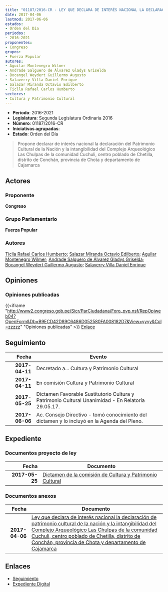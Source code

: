 ```yaml
---
title: "01187/2016-CR - LEY QUE DECLARA DE INTERÉS NACIONAL LA DECLARACIÓN DE PATRIMONIO CULTURAL DE LA NACIÓN Y LA INTANGIBILIDAD DEL COMPLEJO ARQUEOLÓGICO LAS CHULPAS DE LA COMUNIDAD CUCHULI, CENTRO POBLADO DE CHETILLA, DISTRITO DE CONCHAN, PROVINCIA DE CHOTA Y DEPARTAMENTO DE CAJAMARCA"
date: 2017-04-06
lastmod: 2017-06-06
estados:
- Orden del Día
periodos:
- 2016-2021
proponentes:
- Congreso
grupos:
- Fuerza Popular
autores:
- Aguilar Montenegro Wilmer
- Andrade Salguero de Álvarez Gladys Griselda
- Bocangel Weydert Guillermo Augusto
- Salaverry Villa Daniel Enrique
- Salazar Miranda Octavio Edilberto
- Ticlla Rafael Carlos Humberto
sectores:
- Cultura y Patrimonio Cultural
---
```

- **Periodo**: 2016-2021
- **Legislatura**: Segunda Legislatura Ordinaria 2016
- **Número**: 01187/2016-CR
- **Iniciativas agrupadas**: 
- **Estado**: Orden del Día

> Propone declarar de interés nacional la declaración del Patrimonio Cultural de la Nación y la intangibilidad del Complejo Arqueológico Las Chulpas de la comunidad Cuchuli, centro poblado de Chetilla, distrito de Conchán, provincia de Chota y departamento de Cajamarca


## Actores

### Proponente

**Congreso**

### Grupo Parlamentario

**Fuerza Popular**

### Autores

[Ticlla Rafael Carlos Humberto](mailto:mailto:cticlla@congreso.gob.pe); [Salazar Miranda Octavio Edilberto](mailto:mailto:osalazar@congreso.gob.pe); [Aguilar Montenegro Wilmer](mailto:mailto:waguilar@congreso.gob.pe); [Andrade Salguero de Álvarez Gladys Griselda](mailto:mailto:gandrade@congreso.gob.pe); [Bocangel Weydert Guillermo Augusto](mailto:mailto:gbocangel@congreso.gob.pe); [Salaverry Villa Daniel Enrique](mailto:mailto:dsalaverry@congreso.gob.pe)

## Opiniones

### Opiniones publicadas

{{<iframe "http://www2.congreso.gob.pe/Sicr/ParCiudadana/Foro_pvp.nsf/RepOpiweb04?OpenForm&Db=B9ECD42D89C6486D052580FA008182D7&View=yyyy&Col=zzzzz" "Opiniones publicadas" >}}
[Enlace](http://www2.congreso.gob.pe/Sicr/ParCiudadana/Foro_pvp.nsf/RepOpiweb04?OpenForm&Db=B9ECD42D89C6486D052580FA008182D7&View=yyyy&Col=zzzzz)


## Seguimiento

| Fecha | Evento |
|------:|--------|
| **2017-04-11** | Decretado a... Cultura y Patrimonio Cultural |
| **2017-04-11** | En comisión Cultura y Patrimonio Cultural |
| **2017-05-25** | Dictamen Favorable Sustitutorio Cultura y Patrimonio Cultural Unanimidad - En Relatoría 29.05.17. |
| **2017-06-06** | Ac. Consejo Directivo - tomó conocimiento del dictamen y lo incluyó en la Agenda del Pleno. |

## Expediente

### Documentos proyecto de ley

| Fecha | Documento |
|------:|-----------|
| **2017-05-25** | [Dictamen de la comisión de Cultura y Patrimonio Cultural](http://www.leyes.congreso.gob.pe/Documentos/2016_2021/Dictamenes/Proyectos_de_Ley/01187DC05MAY20170525.pdf) |

### Documentos anexos

| Fecha | Documento |
|------:|-----------|
| **2017-04-06** | [Ley que declara de interés nacional la declaración de patrimonio cultural de la nación y la intangibilidad del Complejo Arqueológico Las Chulpas de la comunidad Cuchuli, centro poblado de Chetilla, distrito de Conchán, provincia de Chota y departamento de Cajamarca](http://www.leyes.congreso.gob.pe/Documentos/2016_2021/Proyectos_de_Ley_y_de_Resoluciones_Legislativas/PL0118720170406.pdf) |

## Enlaces

- [Seguimiento](http://www2.congreso.gob.pe/Sicr/TraDocEstProc/CLProLey2016.nsf/f7fff46988ca05b1052578e100829cc7/bdb3e9f41130b3b1052580fa007f7872?OpenDocument)
- [Expediente Digital](http://www2.congreso.gob.pe/Sicr/TraDocEstProc/Expvirt_2011.nsf/visbusqptramdoc1621/01187?opendocument)

